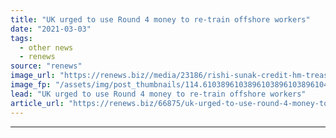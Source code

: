 ```yaml
---
title: "UK urged to use Round 4 money to re-train offshore workers"
date: "2021-03-03"
tags: 
  - other news
  - renews
source: "renews"
image_url: "https://renews.biz//media/23186/rishi-sunak-credit-hm-treasury.jpg?mode=crop&width=770&heightratio=0.6103896103896103896103896104&slimmage=true"
image_fp: "/assets/img/post_thumbnails/114.6103896103896103896103896104&slimmage=true"
lead: "UK urged to use Round 4 money to re-train offshore workers"
article_url: "https://renews.biz/66875/uk-urged-to-use-round-4-money-to-re-train-offshore-workers/"
---
```


---
